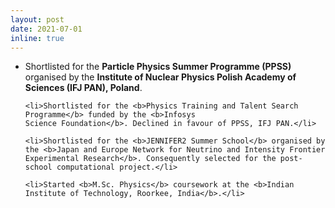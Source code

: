 ```yaml
---
layout: post
date: 2021-07-01
inline: true
---
```


<ul>
	<li>Shortlisted for the <b>Particle Physics Summer Programme (PPSS)</b> organised by the <b>Institute of Nuclear Physics Polish Academy of Sciences (IFJ PAN), Poland</b>.</li>

	<li>Shortlisted for the <b>Physics Training and Talent Search Programme</b> funded by the <b>Infosys 
	Science Foundation</b>. Declined in favour of PPSS, IFJ PAN.</li>
	
	<li>Shortlisted for the <b>JENNIFER2 Summer School</b> organised by the <b>Japan and Europe Network for Neutrino and Intensity Frontier Experimental Research</b>. Consequently selected for the post-school computational project.</li>
	
	<li>Started <b>M.Sc. Physics</b> coursework at the <b>Indian Institute of Technology, Roorkee, India</b>.</li>
</ul>

